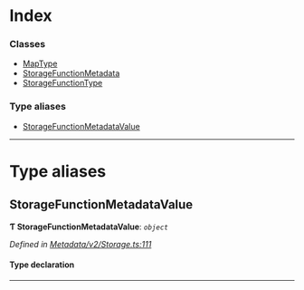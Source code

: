 

# Index

### Classes

* [MapType](../classes/_metadata_v2_storage_.maptype.md)
* [StorageFunctionMetadata](../classes/_metadata_v2_storage_.storagefunctionmetadata.md)
* [StorageFunctionType](../classes/_metadata_v2_storage_.storagefunctiontype.md)

### Type aliases

* [StorageFunctionMetadataValue](_metadata_v2_storage_.md#storagefunctionmetadatavalue)

---

# Type aliases

<a id="storagefunctionmetadatavalue"></a>

##  StorageFunctionMetadataValue

**Ƭ StorageFunctionMetadataValue**: *`object`*

*Defined in [Metadata/v2/Storage.ts:111](https://github.com/polkadot-js/api/blob/7fb1944/packages/types/src/Metadata/v2/Storage.ts#L111)*

#### Type declaration

___

